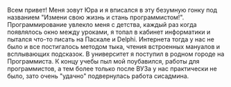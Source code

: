 Всем привет! Меня зовут Юра и я вписался в эту безумную гонку под названием 
"Измени свою жизнь и стань программистом!". Программирование увлекло меня с детства, 
каждый раз когда появлялось окно между уроками, я топал в кабинет информатики и пытался 
что-то писать на Паскале и Delphi. Интернета тогда у нас не было и все постигалось методом 
тыка, чтения встроенных мануалов и всплывающих подсказок. В университет я поступил в 
родном городе на Программиста. К концу учебы пыл мой поубавился, работы для программистов,
 а тем более только после ВУЗа у нас практически не было, зато очень "удачно" подвернулась работа сисадмина.      
